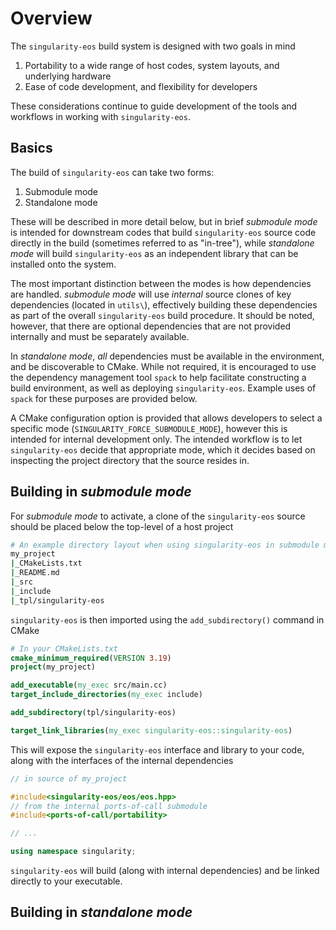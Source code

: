 # Overview 

The `singularity-eos` build system is designed with two goals in mind

1. Portability to a wide range of host codes, system layouts, and underlying hardware
2. Ease of code development, and flexibility for developers

These considerations continue to guide development of the tools and workflows 
in working with `singularity-eos`.

## Basics

The build of `singularity-eos` can take two forms:

1. Submodule mode
2. Standalone mode

These will be described in more detail below, but in brief _submodule mode_ is intended 
for downstream codes that build `singularity-eos` source code directly in the build 
(sometimes referred to as "in-tree"), while _standalone mode_ will build `singularity-eos` 
as an independent library that can be installed onto the system.

The most important distinction between the modes is how dependencies are handled.
_submodule mode_ will use *internal* source clones of key dependencies (located in 
`utils\`), effectively building these dependencies as part of the overall `singularity-eos`
build procedure. It should be noted, however, that there are optional dependencies 
that are not provided internally and must be separately available.

In _standalone mode_, *all* dependencies must be available in the environment,
and be discoverable to CMake. While not required, it is encouraged to use the 
dependency management tool `spack` to help facilitate constructing a build environment, 
as well as deploying `singularity-eos`. Example uses of `spack` for these purposes 
are provided below.

A CMake configuration option is provided that allows developers to select a specific 
mode (`SINGULARITY_FORCE_SUBMODULE_MODE`), however this is intended for internal development 
only. The intended workflow is to let `singularity-eos` decide that appropriate mode, which 
it decides based on inspecting the project directory that the source resides in.

## Building in _submodule mode_

For _submodule mode_ to activate, a clone of the `singularity-eos` source should be placed
below the top-level of a host project

```bash
# An example directory layout when using singularity-eos in submodule mode
my_project
|_CMakeLists.txt
|_README.md 
|_src 
|_include
|_tpl/singularity-eos
```
`singularity-eos` is then imported using the `add_subdirectory()` command in CMake 

```cmake
# In your CMakeLists.txt
cmake_minimum_required(VERSION 3.19)
project(my_project)

add_executable(my_exec src/main.cc)
target_include_directories(my_exec include)

add_subdirectory(tpl/singularity-eos)

target_link_libraries(my_exec singularity-eos::singularity-eos)
```

This will expose the `singularity-eos` interface and library to your code, along with 
the interfaces of the internal dependencies

```c++
// in source of my_project 

#include<singularity-eos/eos/eos.hpp>
// from the internal ports-of-call submodule
#include<ports-of-call/portability>

// ...

using namespace singularity;
```

`singularity-eos` will build (along with internal dependencies) and be linked directly to your executable.

## Building in _standalone mode_ 

